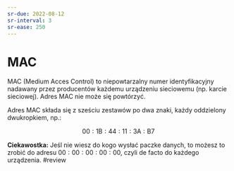 ```yaml
---
sr-due: 2022-08-12
sr-interval: 3
sr-ease: 250
---
```


# MAC
MAC (Medium Acces Control) to niepowtarzalny numer identyfikacyjny nadawany przez producentów każdemu urządzeniu sieciowemu (np. karcie sieciowej). Adres MAC nie może się powtórzyć.

Adres MAC składa się z sześciu zestawów po dwa znaki, każdy oddzielony dwukropkiem, np.:

$$00:1\text{B}:44:11:3\text{A}:\text{B}7$$

**Ciekawostka:** Jeśl nie wiesz do kogo wysłać paczke danych, to możesz to zrobić do adresu $00:00:00:00:00$, czyli de facto do każdego urządzenia.
#review